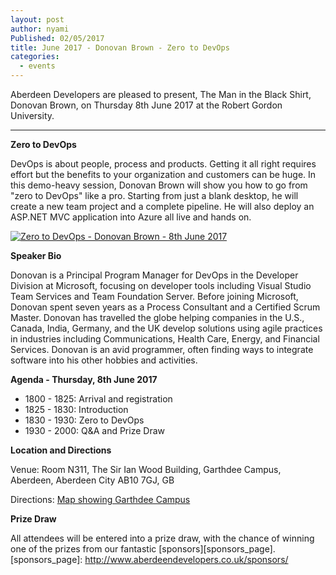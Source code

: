 ```yaml
---
layout: post
author: nyami
Published: 02/05/2017
title: June 2017 - Donovan Brown - Zero to DevOps
categories:
  - events
---
```

Aberdeen Developers are pleased to present, The Man in the Black Shirt, Donovan Brown, on Thursday 8th June 2017 at the Robert Gordon University.

***

**Zero to DevOps**

DevOps is about people, process and products. Getting it all right requires effort but the benefits to your organization and customers can be huge. In this demo-heavy session, Donovan Brown will show you how to go from "zero to DevOps" like a pro. Starting from just a blank desktop, he will create a new team project and a complete pipeline. He will also deploy an ASP.NET MVC application into Azure all live and hands on.

[![Zero to DevOps - Donovan Brown - 8th June 2017](https://www.eventbrite.com/custombutton?eid=11987778769)](https://www.eventbrite.com/e/june-2017-donovan-brown-zero-to-devops-tickets-31775897565?aff=blog)

**Speaker Bio**

Donovan is a Principal Program Manager for DevOps in the Developer Division at Microsoft, focusing on developer tools including Visual Studio Team Services and Team Foundation Server. Before joining Microsoft, Donovan spent seven years as a Process Consultant and a Certified Scrum Master. Donovan has travelled the globe helping companies in the U.S., Canada, India, Germany, and the UK develop solutions using agile practices in industries including Communications, Health Care, Energy, and Financial Services. Donovan is an avid programmer, often finding ways to integrate software into his other hobbies and activities.

**Agenda - Thursday, 8th June 2017**

+ 1800 - 1825: Arrival and registration
+ 1825 - 1830: Introduction
+ 1830 - 1930: Zero to DevOps
+ 1930 - 2000: Q&A and Prize Draw

**Location and Directions**

Venue: Room N311, The Sir Ian Wood Building, Garthdee Campus, Aberdeen, Aberdeen City AB10 7GJ, GB

Directions: [Map showing Garthdee Campus](https://www.google.co.uk/maps/place/The+Sir+Ian+Wood+Building,+Garthdee+Rd,+Aberdeen+AB10+7GJ)

**Prize Draw**

All attendees will be entered into a prize draw, with the chance of winning one of the prizes from our fantastic [sponsors][sponsors_page].
[sponsors_page]: http://www.aberdeendevelopers.co.uk/sponsors/
